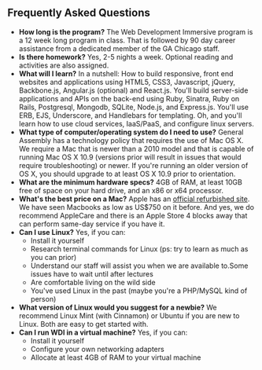 ## Frequently Asked Questions

* **How long is the program?** The Web Development Immersive program is a 12 week long program in class. That is followed by 90 day career assistance from a dedicated member of the GA Chicago staff.
* **Is there homework?** Yes, 2-5 nights a week. Optional reading and activities are also assigned.
* **What will I learn?** In a nutshell: How to build responsive, front end websites and applications using HTML5, CSS3, Javascript, jQuery, Backbone.js, Angular.js (optional) and React.js. You'll build server-side applications and APIs on the back-end using Ruby, Sinatra, Ruby on Rails, Postgresql, Mongodb, SQLite, Node.js, and Express.js. You'll use ERB, EJS, Underscore, and Handlebars for templating. Oh, and you'll learn how to use cloud services, IaaS/PaaS, and configure linux servers.
* **What type of computer/operating system do I need to use?** General Assembly has a technology policy that requires the use of Mac OS X. We require a Mac that is newer than a 2010 model and that is capable of running Mac OS X 10.9 (versions prior will result in issues that would require troubleshooting) or newer. If you're running an older version of OS X, you should upgrade to at least OS X 10.9 prior to orientation. 
* **What are the minimum hardware specs?** 4GB of RAM, at least 10GB free of space on your hard drive, and an x86 or x64 processor.
* **What's the best price on a Mac?** Apple has an [official refurbished site](http://www.apple.com/shop/browse/home/specialdeals/mac). We have seen Macbooks as low as US$750 on it before. And yes, we do recommend AppleCare and there is an Apple Store 4 blocks away that can perform same-day service if you have it.
* **Can I use Linux?** Yes, if you can:
  - Install it yourself
  - Research terminal commands for Linux (ps: try to learn as much as you can prior)
  - Understand our staff will assist you when we are available to.Some issues have to wait until after lectures
  - Are comfortable living on the wild side
  - You've used Linux in the past (maybe you're a PHP/MySQL kind of person)
* **What version of Linux would you suggest for a newbie?** We recommend Linux Mint (with Cinnamon) or Ubuntu if you are new to Linux. Both are easy to get started with.
* **Can I run WDI in a virtual machine?** Yes, if you can:
  - Install it yourself
  - Configure your own networking adapters
  - Allocate at least 4GB of RAM to your virtual machine
